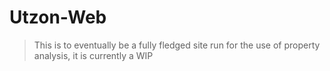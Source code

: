 # Utzon-Web
> This is to eventually be a fully fledged site run for the use of property analysis, it is currently a WIP
